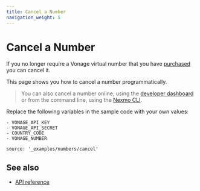 ```yaml
---
title: Cancel a Number
navigation_weight: 5
---
```


# Cancel a Number

If you no longer require a Vonage virtual number that you have [purchased]() you can cancel it.

This page shows you how to cancel a number programmatically.

> You can also cancel a number online, using the [developer dashboard](https://dashboard.nexmo.com/your-numbers) or from the command line, using the [Nexmo CLI](https://github.com/Nexmo/nexmo-cli#cancelling-a-number).

Replace the following variables in the sample code with your own values:

```snippet_variables
- VONAGE_API_KEY
- VONAGE_API_SECRET
- COUNTRY_CODE
- VONAGE_NUMBER
```

```code_snippets
source: '_examples/numbers/cancel'
```

## See also

* [API reference](/api/numbers)